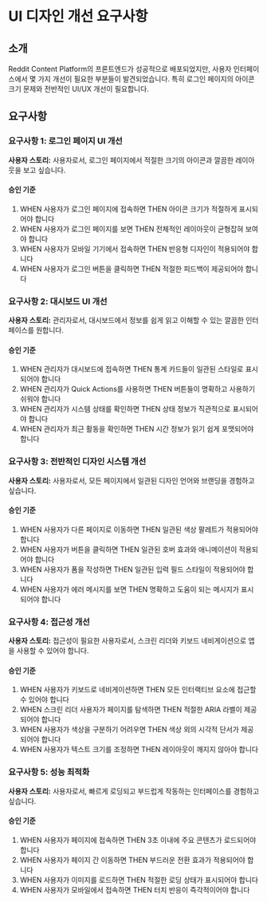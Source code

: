 # UI 디자인 개선 요구사항

## 소개

Reddit Content Platform의 프론트엔드가 성공적으로 배포되었지만, 사용자 인터페이스에서 몇 가지 개선이 필요한 부분들이 발견되었습니다. 특히 로그인 페이지의 아이콘 크기 문제와 전반적인 UI/UX 개선이 필요합니다.

## 요구사항

### 요구사항 1: 로그인 페이지 UI 개선

**사용자 스토리:** 사용자로서, 로그인 페이지에서 적절한 크기의 아이콘과 깔끔한 레이아웃을 보고 싶습니다.

#### 승인 기준
1. WHEN 사용자가 로그인 페이지에 접속하면 THEN 아이콘 크기가 적절하게 표시되어야 합니다
2. WHEN 사용자가 로그인 페이지를 보면 THEN 전체적인 레이아웃이 균형잡혀 보여야 합니다
3. WHEN 사용자가 모바일 기기에서 접속하면 THEN 반응형 디자인이 적용되어야 합니다
4. WHEN 사용자가 로그인 버튼을 클릭하면 THEN 적절한 피드백이 제공되어야 합니다

### 요구사항 2: 대시보드 UI 개선

**사용자 스토리:** 관리자로서, 대시보드에서 정보를 쉽게 읽고 이해할 수 있는 깔끔한 인터페이스를 원합니다.

#### 승인 기준
1. WHEN 관리자가 대시보드에 접속하면 THEN 통계 카드들이 일관된 스타일로 표시되어야 합니다
2. WHEN 관리자가 Quick Actions를 사용하면 THEN 버튼들이 명확하고 사용하기 쉬워야 합니다
3. WHEN 관리자가 시스템 상태를 확인하면 THEN 상태 정보가 직관적으로 표시되어야 합니다
4. WHEN 관리자가 최근 활동을 확인하면 THEN 시간 정보가 읽기 쉽게 포맷되어야 합니다

### 요구사항 3: 전반적인 디자인 시스템 개선

**사용자 스토리:** 사용자로서, 모든 페이지에서 일관된 디자인 언어와 브랜딩을 경험하고 싶습니다.

#### 승인 기준
1. WHEN 사용자가 다른 페이지로 이동하면 THEN 일관된 색상 팔레트가 적용되어야 합니다
2. WHEN 사용자가 버튼을 클릭하면 THEN 일관된 호버 효과와 애니메이션이 적용되어야 합니다
3. WHEN 사용자가 폼을 작성하면 THEN 일관된 입력 필드 스타일이 적용되어야 합니다
4. WHEN 사용자가 에러 메시지를 보면 THEN 명확하고 도움이 되는 메시지가 표시되어야 합니다

### 요구사항 4: 접근성 개선

**사용자 스토리:** 접근성이 필요한 사용자로서, 스크린 리더와 키보드 네비게이션으로 앱을 사용할 수 있어야 합니다.

#### 승인 기준
1. WHEN 사용자가 키보드로 네비게이션하면 THEN 모든 인터랙티브 요소에 접근할 수 있어야 합니다
2. WHEN 스크린 리더 사용자가 페이지를 탐색하면 THEN 적절한 ARIA 라벨이 제공되어야 합니다
3. WHEN 사용자가 색상을 구분하기 어려우면 THEN 색상 외의 시각적 단서가 제공되어야 합니다
4. WHEN 사용자가 텍스트 크기를 조정하면 THEN 레이아웃이 깨지지 않아야 합니다

### 요구사항 5: 성능 최적화

**사용자 스토리:** 사용자로서, 빠르게 로딩되고 부드럽게 작동하는 인터페이스를 경험하고 싶습니다.

#### 승인 기준
1. WHEN 사용자가 페이지에 접속하면 THEN 3초 이내에 주요 콘텐츠가 로드되어야 합니다
2. WHEN 사용자가 페이지 간 이동하면 THEN 부드러운 전환 효과가 적용되어야 합니다
3. WHEN 사용자가 이미지를 로드하면 THEN 적절한 로딩 상태가 표시되어야 합니다
4. WHEN 사용자가 모바일에서 접속하면 THEN 터치 반응이 즉각적이어야 합니다